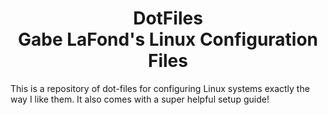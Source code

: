 <h1 align="center">DotFiles<br>Gabe LaFond's Linux Configuration Files</h1>
This is a repository of dot-files for configuring Linux systems exactly the way I like them.
It also comes with a super helpful setup guide!
